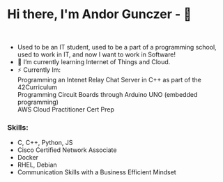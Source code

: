 # Hi there, I'm Andor Gunczer - 👋 

<br>

- Used to be an IT student, used to be a part of a programming school, used to work in IT, and now I want to work in Software!
- 🌱 I’m currently learning Internet of Things and Cloud.
- ⚡ Currently Im:</br>
      Programming an Intenet Relay Chat Server in C++ as part of the 42Curriculum</br>
      Programming Circuit Boards through Arduino UNO (embedded programming) </br>
      AWS Cloud Practitioner Cert Prep
        </br>
<!-- 
### Connect with me:

&nbsp;&nbsp;
[![website](./img/linkedin-light.svg)](https://linkedin.com/in/codeSTACKr#gh-light-mode-only)
[![website](./img/linkedin-dark.svg)](https://linkedin.com/in/codeSTACKr#gh-dark-mode-only)
&nbsp;&nbsp;
[![website](./img/instagram-light.svg)](https://instagram.com/codeSTACKr#gh-light-mode-only)
[![website](./img/instagram-dark.svg)](https://instagram.com/codeSTACKr#gh-dark-mode-only) -->

### Skills:

- C, C++, Python, JS
- Cisco Certified Network Associate
- Docker
- RHEL, Debian
- Communication Skills with a Business Efficient Mindset
